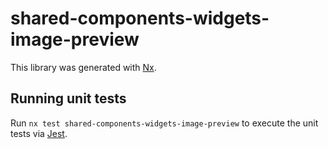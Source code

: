 # shared-components-widgets-image-preview

This library was generated with [Nx](https://nx.dev).

## Running unit tests

Run `nx test shared-components-widgets-image-preview` to execute the unit tests via [Jest](https://jestjs.io).
